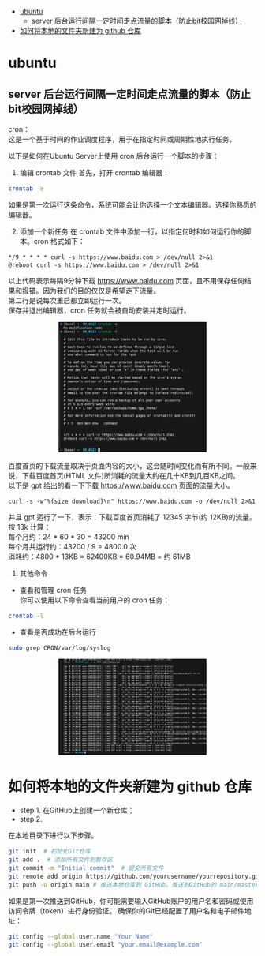 
- [ubuntu](#ubuntu)
  - [server 后台运行间隔一定时间走点流量的脚本（防止bit校园网掉线）](#server-后台运行间隔一定时间走点流量的脚本防止bit校园网掉线)
- [如何将本地的文件夹新建为 github 仓库](#如何将本地的文件夹新建为-github-仓库)


# ubuntu
## server 后台运行间隔一定时间走点流量的脚本（防止bit校园网掉线）

cron：<br> 
这是一个基于时间的作业调度程序，用于在指定时间或周期性地执行任务。<br>

以下是如何在Ubuntu Server上使用 cron 后台运行一个脚本的步骤：

1. 编辑 crontab 文件
首先，打开 crontab 编辑器：
```sh
crontab -e
```
如果是第一次运行这条命令，系统可能会让你选择一个文本编辑器。选择你熟悉的编辑器。

2. 添加一个新任务
在 crontab 文件中添加一行，以指定何时和如何运行你的脚本。cron 格式如下：
```plaintext
*/9 * * * * curl -s https://www.baidu.com > /dev/null 2>&1
@reboot curl -s https://www.baidu.com > /dev/null 2>&1
```
以上代码表示每隔9分钟下载 https://www.baidu.com 页面，且不用保存任何结果和报错。因为我们的目的仅仅是希望走下流量。<br>
第二行是说每次重启都立即运行一次。<br>
保存并退出编辑器，cron 任务就会被自动安装并定时运行。<br>
<!-- ![image](./Figures/corn_bitNetwork.jpg){ width=300 } -->

<div style="text-align: center;">
  <img src="./Figures/corn_bitNetwork.jpg" alt="image" width="300">
</div>


百度首页的下载流量取决于页面内容的大小，这会随时间变化而有所不同。一般来说，下载百度首页(HTML 文件)所消耗的流量大约在几十KB到几百KB之间。<br>
以下是 gpt 给出的看一下下载 https://www.baidu.com 页面的流量大小。
```
curl -s -w"%{size download}\n" https://www.baidu.com -o /dev/null 2>&1
```
并且 gpt 运行了一下，表示：下载百度首页消耗了 12345 字节(约 12KB)的流量。<br>
按 13k 计算：<br>
每个月约：24 * 60 * 30 = 43200 min <br>
每个月共运行约：43200 / 9 = 4800.0 次 <br>
消耗约：4800 * 13KB = 62400KB = 60.94MB = 约 61MB <br>

1. 其他命令
 - 查看和管理 cron 任务 <br>
你可以使用以下命令查看当前用户的 cron 任务：
```sh
crontab -l
```
- 查看是否成功在后台运行<br>
```sh
sudo grep CRON/var/log/syslog
```

<div style="text-align: center;">
  <img src="./Figures/corn_bitNetwork_result.jpg" alt="image" width="300">
</div>


# 如何将本地的文件夹新建为 github 仓库

- step 1. 在GitHub上创建一个新仓库；
- step 2. 

在本地目录下进行以下步骤。 
```sh
git init  # 初始化Git仓库
git add .  # 添加所有文件到暂存区
git commit -m "Initial commit"  # 提交所有文件
git remote add origin https://github.com/yourusername/yourrepository.git  # 将本地仓库连接到GitHub仓库
git push -u origin main # 推送本地仓库到 GitHub。推送到GitHub的 main/master 分支
```
如果是第一次推送到GitHub，你可能需要输入GitHub账户的用户名和密码或使用访问令牌（token）进行身份验证。
确保你的Git已经配置了用户名和电子邮件地址：
```sh
git config --global user.name "Your Name"
git config --global user.email "your.email@example.com"
```
